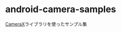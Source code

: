 # android-camera-samples

[CameraX](https://developer.android.com/jetpack/androidx/releases/camera)ライブラリを使ったサンプル集<br>
